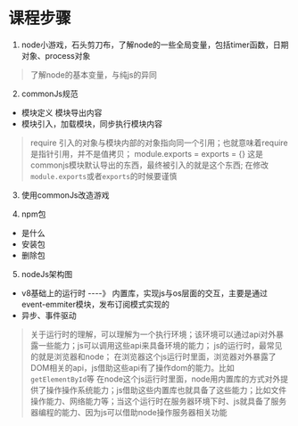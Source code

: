 # 课程步骤
1. node小游戏，石头剪刀布，了解node的一些全局变量，包括timer函数，日期对象、process对象

> 了解node的基本变量，与纯js的异同

2. commonJs规范
+ 模块定义 模块导出内容
+ 模块引入，加载模块，同步执行模块内容

> require 引入的对象与模块内部的对象指向同一个引用；也就意味着require是指针引用，并不是值拷贝；
> module.exports = exports = {} 这是commonjs模块默认导出的东西，最终被引入的就是这个东西; 在修改`module.exports`或者`exports`的时候要谨慎

3. 使用commonJs改造游戏

4. npm包
+ 是什么
+ 安装包
+ 删除包

5. nodeJs架构图
+ v8基础上的运行时 ----》 内置库，实现js与os层面的交互，主要是通过event-emmiter模块，发布订阅模式实现的
+ 异步、事件驱动

> 关于运行时的理解，可以理解为一个执行环境；该环境可以通过api对外暴露一些能力；js可以调用这些api来具备环境的能力；
> js的运行时，最常见的就是浏览器和node；
> 在浏览器这个js运行时里面，浏览器对外暴露了DOM相关的api，js借助这些api有了操作dom的能力。比如`getElementById`等
> 在node这个js运行时里面，node用内置库的方式对外提供了操作操作系统能力；js借助这些内置库也就具备了这些能力；比如文件操作能力、网络能力等；当这个运行时在服务器环境下时、js就具备了服务器编程的能力、因为js可以借助node操作服务器相关功能